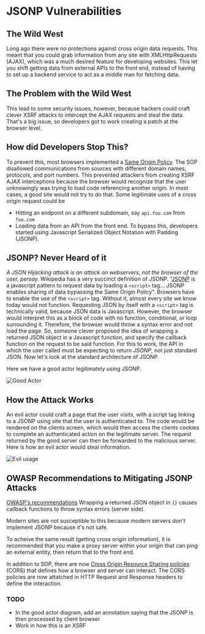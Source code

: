# JSONP Vulnerabilities
## The Wild West
Long ago there were no protections against cross origin data requests. 
This meant that you could grab information from any site with XMLHttpRequests (AJAX),
which was a much desired feature for developing websites. This let you shift getting data
from external APIs to the front end, instead of having to set up a backend service to 
act as a middle man for fetching data. 
## The Problem with the Wild West
This lead to some security issues, however, because hackers could craft clever XSRF 
attacks to intercept the AJAX requests and steal the data. That's a big issue, so developers got to work 
creating a patch at the browser level.
## How did Developers Stop This?
To prevent this, most browsers implemented a [Same Origin Policy](https://en.wikipedia.org/wiki/Same-origin_policy).
The SOP disallowed communications from sources with different domain names, protocols, and port numbers. This 
prevented attackers from creating XSRF AJAX interceptions because the browser would recognize that the user
unknowingly was trying to load code referencing another origin. In most cases, a good site would not try 
to do that. Some legitimate uses of a cross origin request could be
* Hitting an endpoint on a different subdomain, say `api.foo.com` from `foo.com`
* Loading data from an API from the front end.
To bypass this, developers started using Javascript Serialized Object Notation with Padding (JSONP).
## JSONP? Never Heard of it
*A JSON Hijacking attack is an attack on webservers, not the browser of the user, persay.*
Wikipedia has a very succinct definition of JSONP. 
"[JSONP](https://en.wikipedia.org/wiki/JSONP) is a javascript pattern to request data by loading a 
`<script>` tag... JSONP enables sharing of data bypassing the Same Origin Policy". Browsers
have to enable the use of the `<script>` tag. Without it, almost every site we know today would not
function. Requesting JSON by itself with a `<script>` tag is technically valid, because JSON data 
is Javascript. However, the browser would interpret this as a block of code with no function, conditional, 
or loop surrounding it. Therefore, the browser would throw a syntax error and not load the page.
So, someone clever proposed the idea of wrapping a returned JSON object in a Javascript function,
and specify the callback function on the request to be said function. For this to work, the API in
which the user called must be expecting to return *JSONP*, not just standard JSON. Now let's look at
the standard architecture of JSONP. 

Here we have a good actor legitimately using JSONP.

![Good Actor](https://github.com/ekivolowitz/SecurityWriteups/blob/master/imgs/JSONP_Not_Malicious.png)

## How the Attack Works
An evil actor could craft a page that the user visits, with a script tag linking to a JSONP using site that the user is authenticated to. The code would be rendered on the clients screen, which would then access the clients cookies to complete an authenticated action on the legitimate server. The request returned by the good server can then be forwarded to the malicious server. Here is how an evil actor would steal information.

![Evil usage](https://github.com/ekivolowitz/SecurityWriteups/blob/master/imgs/JSONP_Malicious.png)

## OWASP Recommendations to Mitigating JSONP Attacks
[OWASP's recommendations](https://github.com/OWASP/CheatSheetSeries/blob/master/cheatsheets/AJAX_Security_Cheat_Sheet.md)
Wrapping a returned JSON object in `{}` causes callback functions to throw syntax errors (server side).

Modern sites are not susceptible to this because modern servers don't implement JSONP because it's not safe.

To acheive the same result (getting cross origin information), it is recommended that you make a proxy server within your origin that can ping an external entity, then return that to the front end.

In addition to SOP, there are now [Cross Origin Resource Sharing policies](https://en.wikipedia.org/wiki/Cross-origin_resource_sharing) (CORS) that defines how a browser and server can interact. The CORS policies are now attatched in HTTP Request and Response headers to define the interaction. 


### TODO
* In the good actor diagram, add an annotation saying that the JSONP is then processed by client browser
* Work in how this is an XSRF

